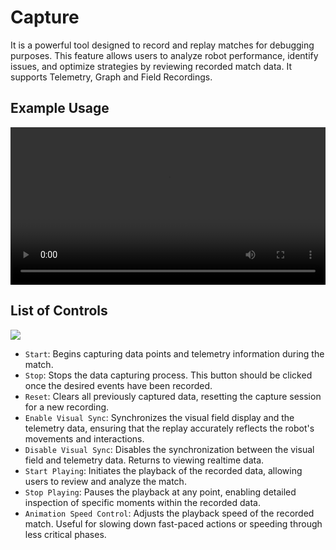 # Capture

It is a powerful tool designed to record and replay matches for debugging purposes. This feature allows users to analyze robot performance, identify issues, and optimize strategies by reviewing recorded match data. It supports Telemetry, Graph and Field Recordings.

## Example Usage
<video width="100%" controls>
  <source src="/docs/capture_example.mp4" type="video/mp4">
  Your browser does not support the video tag.
</video>

## List of Controls
<img src="/docs/capture.png">

- `Start`: Begins capturing data points and telemetry information during the match.
- `Stop`: Stops the data capturing process. This button should be clicked once the desired events have been recorded.
- `Reset`: Clears all previously captured data, resetting the capture session for a new recording.
- `Enable Visual Sync`: Synchronizes the visual field display and the telemetry data, ensuring that the replay accurately reflects the robot's movements and interactions.
- `Disable Visual Sync`: Disables the synchronization between the visual field and telemetry data. Returns to viewing realtime data.
- `Start Playing`: Initiates the playback of the recorded data, allowing users to review and analyze the match.
- `Stop Playing`: Pauses the playback at any point, enabling detailed inspection of specific moments within the recorded data.     
- `Animation Speed Control`: Adjusts the playback speed of the recorded match. Useful for slowing down fast-paced actions or speeding through less critical phases.